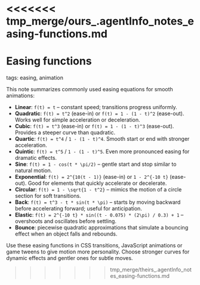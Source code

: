 <<<<<<< tmp_merge/ours_.agentInfo_notes_easing-functions.md
=======
# Easing functions

tags: easing, animation

This note summarizes commonly used easing equations for smooth animations:

- **Linear**: `f(t) = t` – constant speed; transitions progress uniformly.
- **Quadratic**: `f(t) = t^2` (ease-in) or `f(t) = 1 - (1 - t)^2` (ease-out). Works well for simple acceleration or deceleration.
- **Cubic**: `f(t) = t^3` (ease-in) or `f(t) = 1 - (1 - t)^3` (ease-out). Provides a steeper curve than quadratic.
- **Quartic**: `f(t) = t^4` / `1 - (1 - t)^4`. Smooth start or end with stronger acceleration.
- **Quintic**: `f(t) = t^5` / `1 - (1 - t)^5`. Even more pronounced easing for dramatic effects.
- **Sine**: `f(t) = 1 - cos(t * \pi/2)` – gentle start and stop similar to natural motion.
- **Exponential**: `f(t) = 2^{10(t - 1)}` (ease-in) or `1 - 2^{-10 t}` (ease-out). Good for elements that quickly accelerate or decelerate.
- **Circular**: `f(t) = 1 - \sqrt{1 - t^2}` – mimics the motion of a circle section for soft transitions.
- **Back**: `f(t) = t^3 - t * sin(t * \pi)` – starts by moving backward before accelerating forward; useful for anticipation.
- **Elastic**: `f(t) = 2^{-10 t} * sin((t - 0.075) * (2\pi) / 0.3) + 1` – overshoots and oscillates before settling.
- **Bounce**: piecewise quadratic approximations that simulate a bouncing effect when an object falls and rebounds.

Use these easing functions in CSS transitions, JavaScript animations or game tweens to give motion more personality. Choose stronger curves for dynamic effects and gentler ones for subtle moves.
>>>>>>> tmp_merge/theirs_.agentInfo_notes_easing-functions.md
